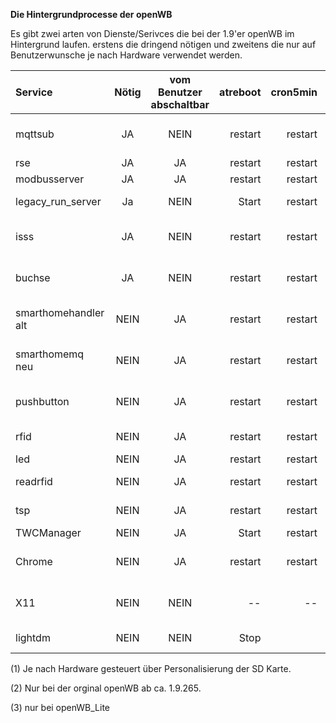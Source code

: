**Die Hintergrundprocesse der openWB**

Es gibt zwei arten von Dienste/Serivces die bei der 1.9'er openWB im Hintergrund laufen.
erstens die dringend nötigen und zweitens die nur auf Benutzerwunsche je nach Hardware verwendet werden.


| Service | Nötig | vom Benutzer<br>abschaltbar  | atreboot | cron5min | Bemerkung |
|:------------------ |:---------------:|:----------------:|-------------------:|-------------------:|-------------------:|
| mqttsub | JA | NEIN| restart | restart | Empfängt MQTT Nachrichten |
| rse | JA | JA | restart | restart | wg. u.a KfW|
| modbusserver| JA | JA| restart | restart | wg. u.a KfW |
| legacy_run_server | Ja | NEIN | Start | restart | nicht bei openWB_Lite |
| isss| JA | NEIN| restart | restart | bei "nur Ladepunkt" (1) |
| buchse| JA | NEIN | restart | restart | bei "nur Ladepunkt" (1)  |
| smarthomehandler<br>alt | NEIN | JA | restart | restart | nur einer der beiden ist aktiv |
| smarthomemq<br>neu | NEIN | JA | restart | restart | nur einer der beiden ist aktiv |
 pushbutton| NEIN| JA | restart | restart | Nur wenn Ladetaster vorhanden |
| rfid| NEIN| JA| restart | restart | je nach RFID Mode|
| led | NEIN | JA | restart | restart | |
| readrfid| NEIN| JA| restart | restart | je nach RFID Mode |
| tsp| NEIN |JA | restart | restart | Versendet Events  (3)|
| TWCManager| NEIN| JA| Start | restart | 
| Chrome | NEIN| JA| restart | restart | nur wenn Display vorhanden |
| X11 | NEIN| NEIN | -- | -- | nur wenn Display vorhanden |
|lightdm | NEIN | NEIN | Stop | | Stop wenn kein Display |


(1) Je nach Hardware gesteuert über Personalisierung der SD Karte.

(2) Nur bei der orginal openWB ab ca. 1.9.265.

(3) nur bei openWB_Lite
